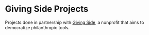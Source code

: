 # Giving Side Projects

Projects done in partnership with [Giving Side](http://www.givingside.com), a nonprofit that aims to democratize philanthropic tools.
